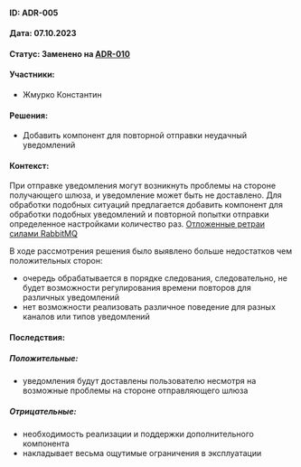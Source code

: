 #### ID: ADR-005

#### Дата: 07.10.2023

#### Статус: Заменено на [ADR-010](adr/adr-010.md)

#### Участники:
* Жмурко Константин

#### Решения:
* Добавить компонент для повторной отправки неудачный уведомлений 

#### Контекст:
При отправке уведомления могут возникнуть проблемы на стороне получающего шлюза, и уведомление может быть не доставлено.
Для обработки подобных ситуаций предлагается добавить компонент для обработки подобных уведомлений и повторной попытки
отправки определенное настройками количество раз. [Отложенные ретраи силами RabbitMQ](https://habr.com/ru/companies/domclick/articles/500978/)

В ходе рассмотрения решения было выявлено больше недостатков чем положительных сторон:
* очередь обрабатывается в порядке следования, следовательно, не будет возможности регулирования времени повторов для различных уведомлений
* нет возможности реализовать различное поведение для разных каналов или типов уведомлений

#### Последствия:

##### Положительные:
* уведомления будут доставлены пользователю несмотря на возможные проблемы на стороне отправляющего шлюза

##### Отрицательные:
* необходимость реализации и поддержки дополнительного компонента
* накладывает весьма ощутимые ограничения в эксплуатации
